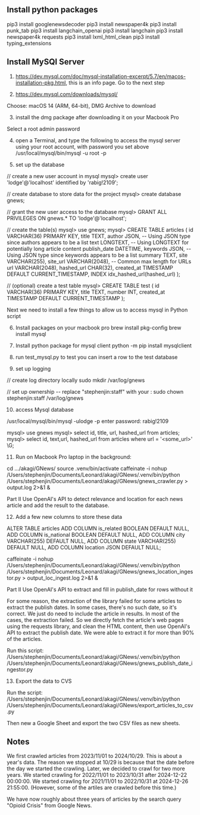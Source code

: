 
## Install python packages 
pip3 install googlenewsdecoder
pip3 install newspaper4k
pip3 install punk_tab
pip3 install langchain_openai
pip3 install langchain
pip3 install newspaper4k requests
pip3 install lxml_html_clean
pip3 install typing_extensions


## Install MySQl Server

1. https://dev.mysql.com/doc/mysql-installation-excerpt/5.7/en/macos-installation-pkg.html, this is an info page. Go to the next step

2. https://dev.mysql.com/downloads/mysql/

Choose:  macOS 14 (ARM, 64-bit), DMG Archive to download

3. install the dmg package after downloading it on your Macbook Pro

Select a root admin password

4. open a Terminal, and type the following to access the mysql server using your root account, with password you set above
/usr/local/mysql/bin/mysql -u root -p

5. set up the database 

// create a new user account in mysql 
mysql> create user 'lodge'@'localhost' identified by 'rabig!2109';

// create database to store data for the project 
mysql> create database gnews;

// grant the new user access to the database
mysql> GRANT ALL PRIVILEGES ON gnews.* TO 'lodge'@'localhost'; 

// create the table(s) 
mysql> use gnews;
mysql> CREATE TABLE articles (
    id VARCHAR(36) PRIMARY KEY,
    title TEXT,
    author JSON,  -- Using JSON type since authors appears to be a list
    text LONGTEXT,  -- Using LONGTEXT for potentially long article content
    publish_date DATETIME,
    keywords JSON,  -- Using JSON type since keywords appears to be a list
    summary TEXT,
    site VARCHAR(255),
    site_url VARCHAR(2048),  -- Common max length for URLs
    url VARCHAR(2048),
    hashed_url CHAR(32),
    created_at TIMESTAMP DEFAULT CURRENT_TIMESTAMP,
    INDEX idx_hashed_url(hashed_url) 
);

// (optional) create a test table
mysql> CREATE TABLE test (
    id VARCHAR(36) PRIMARY KEY, 
    title TEXT,
    number INT,
    created_at TIMESTAMP DEFAULT CURRENT_TIMESTAMP
);

Next we need to install a few things to allow us to access mysql in Python script  

6. Install packages on your macbook pro 
brew install pkg-config
brew install mysql

7. Install python package for mysql client
python -m pip install mysqlclient

8. run test_mysql.py to test you can insert a row to the test database

9. set up logging 

// create log directory locally
sudo mkdir /var/log/gnews

// set up ownership -- replace "stephenjin:staff" with your <user>:<user group> 
sudo chown stephenjin:staff /var/log/gnews

10. access Mysql database 

/usr/local/mysql/bin/mysql -ulodge -p
enter password: rabig!2109

mysql> use gnews
mysql> select id, title, url, hashed_url from articles; 
mysql> select id, text,url, hashed_url from articles where url = '<some_url>' \G;


11. Run on Macbook Pro laptop in the background: 

cd .../akagi/GNews/
source .venv/bin/activate
caffeinate -i nohup /Users/stephenjin/Documents/Leonard/akagi/GNews/.venv/bin/python /Users/stephenjin/Documents/Leonard/akagi/GNews/gnews_crawler.py > output.log 2>&1 & 


Part II Use OpenAI's API to detect relevance and location for each news article and add the result to the database.

12. Add a few new columns to store these data 

ALTER TABLE articles
ADD COLUMN is_related BOOLEAN DEFAULT NULL,
ADD COLUMN is_national BOOLEAN DEFAULT NULL,
ADD COLUMN city VARCHAR(255) DEFAULT NULL,
ADD COLUMN state VARCHAR(255) DEFAULT NULL,
ADD COLUMN location JSON DEFAULT NULL;

caffeinate -i nohup /Users/stephenjin/Documents/Leonard/akagi/GNews/.venv/bin/python /Users/stephenjin/Documents/Leonard/akagi/GNews/gnews_location_ingestor.py > output_loc_ingest.log 2>&1 &

Part II Use OpenAI's API to extract and fill in publish_date for rows without it

For some reason, the extraction of the library failed for some articles to extract the publish dates. In some cases, there's no such date, so it's correct. We just do need to include the article in results.  In most of the cases, the extraction failed. So we directly fetch the article's web pages using the requests library, and clean the HTML content, then use OpenAI's API to extract the publish date.  We were able to extract it for more than 90% of the articles. 

Run this script:
/Users/stephenjin/Documents/Leonard/akagi/GNews/.venv/bin/python /Users/stephenjin/Documents/Leonard/akagi/GNews/gnews_publish_date_ingestor.py

13. Export the data to CVS

Run the script: 
/Users/stephenjin/Documents/Leonard/akagi/GNews/.venv/bin/python /Users/stephenjin/Documents/Leonard/akagi/GNews/export_articles_to_csv.py

Then new a Google Sheet and export the two CSV files as new sheets. 


## Notes
We first crawled articles from 2023/11/01 to 2024/10/29. This is about a year's data. The reason we stopped at 10/29 is because that the date before the day we started the crawling. 
Later, we decided to crawl for two more years. 
We started crawling for 2022/11/01 to 2023/10/31 after 2024-12-22 00:00:00. 
We started crawling for 2021/11/01 to 2022/10/31 at 2024-12-26 21:55:00. (However, some of the artiles are crawled before this time.)

We have now roughly about three years of articles by the search query "Opioid Crisis" from Google News. 
